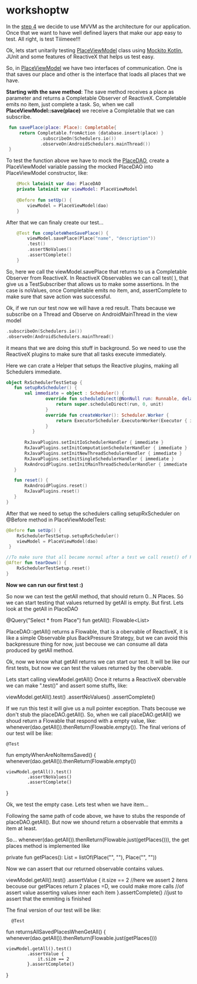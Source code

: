 # workshoptw

In the [step 4](https://github.com/roubertedgar/workshoptw/tree/step-4)  we decide to use MVVM as the architecture for our application. Once that we want to have well defined layers that make our app easy to test. All right, is test Tiiimeee!!!

Ok,  lets start unitarily testing [PlaceViewModel](https://github.com/roubertedgar/workshoptw/blob/step-5/app/src/main/java/workshoptw/com/work_shop_tw/views/place/PlaceViewModel.kt) class using [Mockito Kotlin](https://github.com/nhaarman/mockito-kotlin), JUnit and some features of ReactiveX that helps us test easy.

So, in [PlaceViewModel](https://github.com/roubertedgar/workshoptw/blob/step-5/app/src/main/java/workshoptw/com/work_shop_tw/views/place/PlaceViewModel.kt) we have two interfaces of communication. One is that saves our place and other is the interface that loads all places that we have.

**Starting with the save method**: The save method receives a place as parameter and returns a Completable Observer of ReactiveX. Completable emits no item, just complete a task. So, when we call **PlaceViewModel::save(place)** we receive a Completable that we can subscribe.

   ```kotlin
    fun savePlace(place: Place): Completable{
	    return Completable.fromAction {database.insert(place) } 
     		    .subscribeOn(Schedulers.io()) 
     		    .observeOn(AndroidSchedulers.mainThread())
	}
   ```

To test the function above we have to mock the [PlaceDAO](https://github.com/roubertedgar/workshoptw/blob/step-5/app/src/main/java/workshoptw/com/work_shop_tw/models/place/PlaceDAO.kt), create a PlaceViewModel variable passing the mocked PlaceDAO into PlaceViewModel constructor, like:

```kotlin
	@Mock lateinit var dao: PlaceDAO 
	private lateinit var viewModel: PlaceViewModel
	 
	@Before fun setUp() {
		viewModel = PlaceViewModel(dao) 
	}
```

After that we can finaly create our test...

```kotlin
	@Test fun completeWhenSavePlace() {
		viewModel.savePlace(Place("name", "description")) 
		.test() 
		.assertNoValues() 
		.assertComplete() 
	}
```

So, here we call the viewModel.savePlace that returns to us a Completable Observer from ReactiveX. In ReactiveX Observables we can call test( ), that give us a TestSubscriber that allows us to make some assertions. In the case is noValues, once Completable emits no item, and, assertComplete to make
sure that save action was successful. 

Ok, if we run our test now we will have a red result. Thats because we subscribe on a Thread and Observe on AndroidMainThread in the view model
```kotlin
.subscribeOn(Schedulers.io())
.observeOn(AndroidSchedulers.mainThread()
```

 it means that  we are doing this stuff in background. So we need to use the ReactiveX plugins to make sure that all tasks execute immediately.

Here we can crate a Helper that setups the Reactive plugins, making all Schedulers immediate.
 ```kotlin 
 object RxSchedulerTestSetup {
	fun setupRxScheduler() {
	    val immediate = object : Scheduler() {
			    override fun scheduleDirect(@NonNull run: Runnable, delay: Long, @NonNull unit: TimeUnit): Disposable {
			        return super.scheduleDirect(run, 0, unit)
			    }	
			    override fun createWorker(): Scheduler.Worker {
			        return ExecutorScheduler.ExecutorWorker(Executor { it.run() })
			    }
		   }
   
	    RxJavaPlugins.setInitIoSchedulerHandler { immediate }
	    RxJavaPlugins.setInitComputationSchedulerHandler { immediate }
	    RxJavaPlugins.setInitNewThreadSchedulerHandler { immediate }
	    RxJavaPlugins.setInitSingleSchedulerHandler { immediate }
	    RxAndroidPlugins.setInitMainThreadSchedulerHandler { immediate 	}
	}

	fun reset() {
	    RxAndroidPlugins.reset()
	    RxJavaPlugins.reset()
	}
}
```
After that we need to setup the schedulers calling setupRxScheduler on @Before method in PlaceViewModelTest:

```kotlin
@Before fun setUp() {
	RxSchedulerTestSetup.setupRxScheduler()
	viewModel = PlaceViewModel(dao) 
 }

//To make sure that all became normal after a test we call reset() of RxSchedulerTestSetup...
@After fun tearDown() {
	RxSchedulerTestSetup.reset() 
}
```

**Now we can run our first test :)**

So now we can test the getAll method, that should return 0...N Places. Só we can start testing that values returned by
getAll is empty. But first. Lets look at the getAll in PlaceDAO

 @Query("Select * from Place")
fun getAll(): Flowable<List<Place>>

PlaceDAO::getAll() returns a Flowable, that is a obervable of ReactiveX, it is like a simple Observable<T> plus BackPressure
Strategy, but we can avoid this backpressure thing for now, just becouse we can consume all data produced by getAll method.

Ok, now we know what getAll returns we can start our test. It will be like our first tests, but now we can test the values
returned by the obervable.

Lets start calling viewModel.getAll()
Once it returns a ReactiveX obervable we can make ".test()" and assert some stuffs, like:

viewModel.getAll().test()
    .assertNoValues()
    .assertComplete()
    
If we run this test it will give us a null pointer exception. Thats becouse we don't stub the placeDAO.getAll().
So, when we call placeDAO.getAll() we shoud return a Flowable that respond with a empty value, like:
whenever(dao.getAll()).thenReturn(Flowable.empty()). The final verions of our test will be like:

    @Test
fun emptyWhenAreNoItemsSaved() {
    whenever(dao.getAll()).thenReturn(Flowable.empty())

    viewModel.getAll().test()
            .assertNoValues()
            .assertComplete()
}

Ok, we test the empty case. Lets test when we have item...

Following the same path of code above, we have to stubs the responde of placeDAO.getAll(). But now we shound return
a observable that emmits a item at least.

So... whenever(dao.getAll()).thenReturn(Flowable.just(getPlaces())), the get places method is implemented like

 private fun getPlaces(): List<Place> =
        listOf(Place("", ""), Place("", ""))

Now we can assert that our returned observable contains values.

 viewModel.getAll().test()
            .assertValue {
                it.size == 2 //here we assert 2 itens becouse our getPlaces return 2 places =D, we could make more calls
                //of assert value asserting values inner each item
             }.assertComplete() //just to assert that the emmiting is finished
             
  The final version of our test will be like:
  
      @Test
fun returnsAllSavedPlacesWhenGetAll() {
    whenever(dao.getAll()).thenReturn(Flowable.just(getPlaces()))

    viewModel.getAll().test()
            .assertValue {
                it.size == 2
            }.assertComplete()
}
```
                 
              
    

     
     


                    
                    
